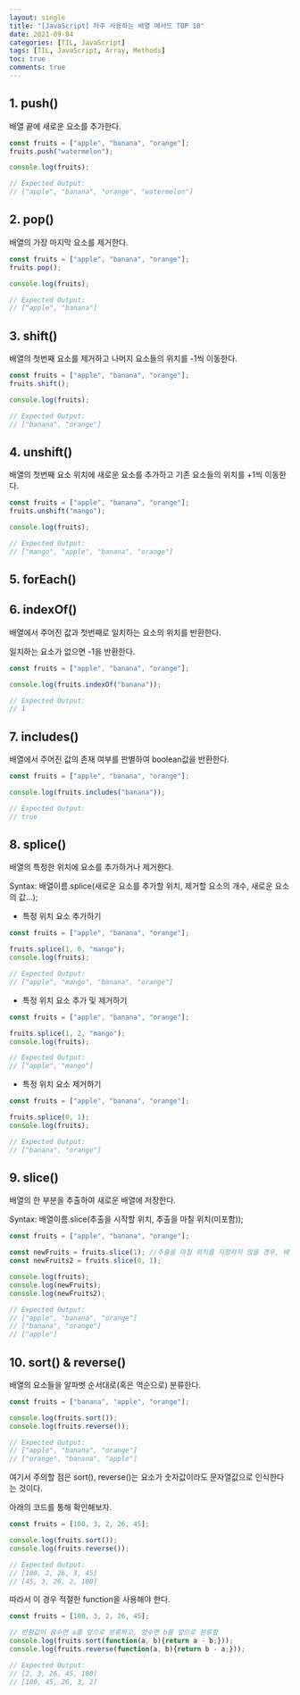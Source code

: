 ```yaml
---
layout: single
title: "[JavaScript] 자주 사용하는 배열 메서드 TOP 10"
date: 2021-09-04
categories: [TIL, JavaScript]
tags: [TIL, JavaScript, Array, Methods]
toc: true
comments: true
---
```


## 1. push()
배열 끝에 새로운 요소를 추가한다.
```javascript
const fruits = ["apple", "banana", "orange"];
fruits.push("watermelon");

console.log(fruits);

// Expected Output:
// ["apple", "banana", "orange", "watermelon"]
```

## 2. pop()
배열의 가장 마지막 요소를 제거한다.
```javascript
const fruits = ["apple", "banana", "orange"];
fruits.pop();

console.log(fruits);

// Expected Output:
// ["apple", "banana"]
```

## 3. shift()
배열의 첫번째 요소를 제거하고 나머지 요소들의 위치를 -1씩 이동한다.
```javascript
const fruits = ["apple", "banana", "orange"];
fruits.shift();

console.log(fruits);

// Expected Output:
// ["banana", "orange"]
```

## 4. unshift()
배열의 첫번째 요소 위치에 새로운 요소를 추가하고 기존 요소들의 위치를 +1씩 이동한다.
```javascript
const fruits = ["apple", "banana", "orange"];
fruits.unshift("mango");

console.log(fruits);

// Expected Output:
// ["mango", "apple", "banana", "orange"]
```

## 5. forEach()



## 6. indexOf()
배열에서 주어진 값과 첫번째로 일치하는 요소의 위치를 반환한다. 

일치하는 요소가 없으면 -1을 반환한다.
```javascript
const fruits = ["apple", "banana", "orange"];

console.log(fruits.indexOf("banana"));

// Expected Output:
// 1
```

## 7. includes()
배열에서 주어진 값의 존재 여부를 판별하여 boolean값을 반환한다.
```javascript
const fruits = ["apple", "banana", "orange"];

console.log(fruits.includes("banana"));

// Expected Output:
// true
```

## 8. splice()
배열의 특정한 위치에 요소를 추가하거나 제거한다.

Syntax: 배열이름.splice(새로운 요소를 추가할 위치, 제거할 요소의 개수, 새로운 요소의 값...);
- 특정 위치 요소 추가하기

```javascript
const fruits = ["apple", "banana", "orange"];

fruits.splice(1, 0, "mango");
console.log(fruits);

// Expected Output:
// ["apple", "mango", "banana", "orange"]
```
- 특정 위치 요소 추가 및 제거하기

```javascript
const fruits = ["apple", "banana", "orange"];

fruits.splice(1, 2, "mango");
console.log(fruits);

// Expected Output:
// ["apple", "mango"]
```
- 특정 위치 요소 제거하기
 
```javascript
const fruits = ["apple", "banana", "orange"];

fruits.splice(0, 1);
console.log(fruits);

// Expected Output:
// ["banana", "orange"]
```

## 9. slice()
배열의 한 부분을 추출하여 새로운 배열에 저장한다. 

Syntax: 배열이름.slice(추출을 시작할 위치, 추출을 마칠 위치(미포함));
```javascript
const fruits = ["apple", "banana", "orange"];

const newFruits = fruits.slice(1); //추출을 마칠 위치를 지정하지 않을 경우, 배열 끝까지 추출을 실행함
const newFruits2 = fruits.slice(0, 1);

console.log(fruits);
console.log(newFruits);
console.log(newFruits2);

// Expected Output:
// ["apple", "banana", "orange"]
// ["banana", "orange"]
// ["apple"]
```

## 10. sort() & reverse()
배열의 요소들을 알파벳 순서대로(혹은 역순으로) 분류한다. 
```javascript
const fruits = ["banana", "apple", "orange"];

console.log(fruits.sort());
console.log(fruits.reverse());

// Expected Output:
// ["apple", "banana", "orange"]
// ["orange", "banana", "apple"]
```
여기서 주의할 점은 sort(), reverse()는 요소가 숫자값이라도 문자열값으로 인식한다는 것이다. 

아래의 코드를 통해 확인해보자.
```javascript
const fruits = [100, 3, 2, 26, 45];

console.log(fruits.sort());
console.log(fruits.reverse());

// Expected Output:
// [100, 2, 26, 3, 45]
// [45, 3, 26, 2, 100]
```
따라서 이 경우 적절한 function을 사용해야 한다. 
```javascript
const fruits = [100, 3, 2, 26, 45];

// 반환값이 음수면 a를 앞으로 분류하고, 양수면 b를 앞으로 분류함 
console.log(fruits.sort(function(a, b){return a - b;}));
console.log(fruits.reverse(function(a, b){return b - a;}));

// Expected Output:
// [2, 3, 26, 45, 100]
// [100, 45, 26, 3, 2]
```
